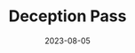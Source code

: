 ---
title: "Deception Pass"
cc-type: place
date: 2023-08-05
hashtag: deception-pass
state: Washington
tags:
  - Washington
  - Puget Sound
  - Pacific Ocean
---
